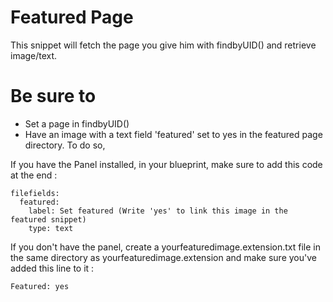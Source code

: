 # Featured Page

This snippet will fetch the page you give him with findbyUID() and retrieve image/text.

# Be sure to

- Set a page in findbyUID()
- Have an image with a text field 'featured' set to yes in the featured page directory. To do so,

If you have the Panel installed, in your blueprint, make sure to add this code at the end : 

```
filefields:
  featured:
    label: Set featured (Write 'yes' to link this image in the featured snippet)
    type: text
```


If you don't have the panel, create a yourfeaturedimage.extension.txt file in the same directory as yourfeaturedimage.extension and make sure you've added this line to it :


```
Featured: yes
```
